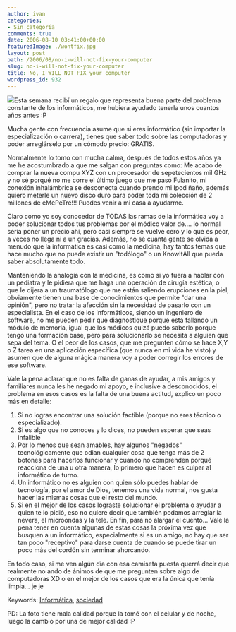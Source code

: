 ```yaml
---
author: ivan
categories:
- Sin categoría
comments: true
date: 2006-08-10 03:41:00+00:00
featuredImage: ./wontfix.jpg
layout: post
path: /2006/08/no-i-will-not-fix-your-computer
slug: no-i-will-not-fix-your-computer
title: No, I WILL NOT FIX your computer
wordpress_id: 932
---
```


[![](https://photos1.blogger.com/blogger/5311/455/320/wontfix.jpg)](http://photos1.blogger.com/blogger/5311/455/1600/wontfix.jpg)Esta semana recibí un regalo que representa buena parte del problema constante de los informáticos, me hubiera ayudado tenerla unos cuantos años antes :P

Mucha gente con frecuencia asume que si eres informático (sin importar la especialización o carrera), tienes que saber todo sobre las computadoras y poder arreglárselo por un cómodo precio: GRATIS.

Normalmente lo tomo con mucha calma, después de todos estos años ya me he acostumbrado a que me salgan con preguntas como:
Me acabo de comprar la nueva compu XYZ con un procesador de sepetecientos mil GHz y no sé porqué no me corre el último juego que me pasó Fulanito, mi conexión inhalámbrica se desconecta cuando prendo mi Ipod ñaño, además quiero meterle un nuevo disco duro para poder toda mi colección de 2 millones de eMePeTré!!! Puedes venir a mi casa a ayudarme.

Claro como yo soy conocedor de TODAS las ramas de la informática voy a poder solucionar todos tus problemas por el módico valor de.... lo normal sería poner un precio ahí, pero casi siempre se vuelve cero y lo que es peor, a veces no llega ni a un gracias. Además, no sé cuanta gente se olvida a menudo que la informática es casi como la medicina, hay tantos temas que hace mucho que no puede existir un "todólogo" o un KnowItAll que pueda saber absolutamente todo.

Manteniendo la analogía con la medicina, es como si yo fuera a hablar con un pediatra y le pidiera que me haga una operación de cirugía estética, o que le dijera a un traumatólogo que me están saliendo erupciones en la piel, obviamente tienen una base de conocimientos que permite "dar una opinión", pero no tratar la afección sin la necesidad de pasarlo con un especialista. En el caso de los informáticos, siendo un ingeniero de software, no me pueden pedir que diagnostique porqué está fallando un módulo de memoria, igual que los médicos quizá puedo saberlo porque tengo una formación base, pero para solucionarlo se necesita a alguien que sepa del tema. O el peor de los casos, que me pregunten cómo se hace X,Y o Z tarea en una aplicación específica (que nunca en mi vida he visto) y asumen que de alguna mágica manera voy a poder corregir los errores de ese software.

Vale la pena aclarar que no es falta de ganas de ayudar, a mis amigos y familiares nunca les he negado mi apoyo, e inclusive a desconocidos, el problema en esos casos es la falta de una buena actitud, explico un poco más en detalle:

1. Si no logras encontrar una solución factible (porque no eres técnico o especializado).
2. Si es algo que no conoces y lo dices, no pueden esperar que seas infalible
3. Por lo menos que sean amables, hay algunos "negados" tecnológicamente que odian cualquier cosa que tenga más de 2 botones para hacerlos funcionar y cuando no comprenden porqué reacciona de una u otra manera, lo primero que hacen es culpar al informático de turno.
4. Un informático no es alguien con quien sólo puedes hablar de tecnología, por el amor de Dios, tenemos una vida normal, nos gusta hacer las mismas cosas que el resto del mundo.
5. Si en el mejor de los casos lograste solucionar el problema o ayudar a quien te lo pidió, eso no quiere decir que también podamos arreglar la nevera, el microondas y la tele.
   En fin, para no alargar el cuento... Vale la pena tener en cuenta algunas de estas cosas la próxima vez que busquen a un informático, especialmente si es un amigo, no hay que ser tan poco "receptivo" para darse cuenta de cuando se puede tirar un poco más del cordón sin terminar ahorcando.

En todo caso, si me ven algún día con esa camiseta puesta querrá decir que realmente no ando de ánimos de que me pregunten sobre algo de computadoras XD o en el mejor de los casos que era la única que tenía limpia... je je

Keywords: [Informática](https://www.technorati.com/tags/inform%C3%83%C2%A1tica), [sociedad](http://www.technorati.com/tags/sociedad)

PD: La foto tiene mala calidad porque la tomé con el celular y de noche, luego la cambio por una de mejor calidad :P
